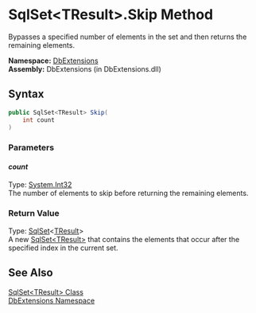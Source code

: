 SqlSet&lt;TResult>.Skip Method
==============================
Bypasses a specified number of elements in the set and then returns the remaining elements.

**Namespace:** [DbExtensions][1]  
**Assembly:** DbExtensions (in DbExtensions.dll)

Syntax
------

```csharp
public SqlSet<TResult> Skip(
	int count
)
```

### Parameters

#### *count*
Type: [System.Int32][2]  
The number of elements to skip before returning the remaining elements.

### Return Value
Type: [SqlSet][3]&lt;[TResult][3]>  
A new [SqlSet&lt;TResult>][3] that contains the elements that occur after the specified index in the current set.

See Also
--------
[SqlSet&lt;TResult> Class][3]  
[DbExtensions Namespace][1]  

[1]: ../README.md
[2]: http://msdn.microsoft.com/en-us/library/td2s409d
[3]: README.md